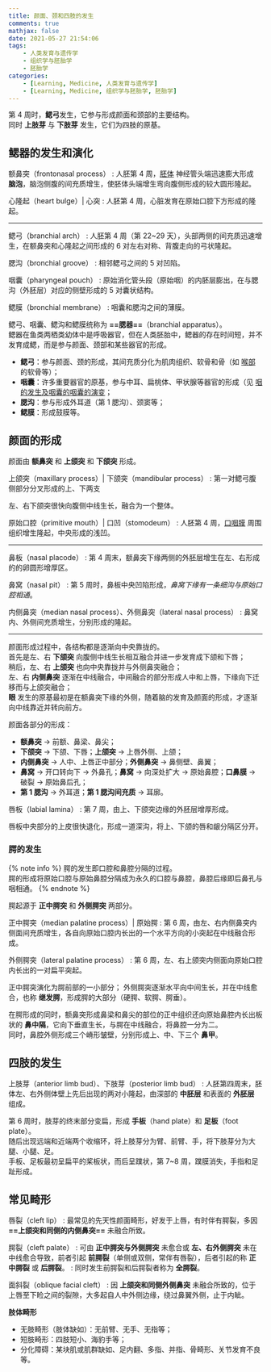 ```yaml
---
title: 颜面、颈和四肢的发生
comments: true
mathjax: false
date: 2021-05-27 21:54:06
tags:
    - 人类发育与遗传学
    - 组织学与胚胎学
    - 胚胎学
categories:
    - [Learning, Medicine, 人类发育与遗传学]
    - [Learning, Medicine, 组织学与胚胎学, 胚胎学]
---
```


第 4 周时，**鳃弓**发生，它参与形成颜面和颈部的主要结构。<br/>
同时 **上肢芽** 与 **下肢芽** 发生，它们为四肢的原基。

<!-- more -->

## 鳃器的发生和演化

额鼻突（frontonasal process）
: 人胚第 4 周，<a href="{% post_path 人胚发生和早期发育 %}?highlight=胚体#胚体形成">胚体</a> 神经管头端迅速膨大形成 **脑泡**，脑泡侧腹的间充质增生，使胚体头端增生弯向腹侧形成的较大圆形隆起。

心隆起（heart bulge）| 心突
: 人胚第 4 周，心脏发育在原始口腔下方形成的隆起。

----------------------------------------------------------------

鳃弓（branchial arch）
: 人胚第 4 周（第 22\~29 天），头部两侧的间充质迅速增生，在额鼻突和心隆起之间形成的 6 对左右对称、背腹走向的弓状隆起。

腮沟（bronchial groove）
: 相邻鳃弓之间的 5 对凹陷。

咽囊（pharyngeal pouch）
: 原始消化管头段（原始咽）的内胚层膨出，在与腮沟（外胚层）对应的侧壁形成的 5 对囊状结构。

鳃膜（bronchial membrane）
: 咽囊和腮沟之间的薄膜。

鳃弓、咽囊、鳃沟和鳃膜统称为 **==腮器==**（branchial apparatus）。<br/>
鳃器在鱼类两栖类幼体中是呼吸器官，但在人类胚胎中，鳃器的存在时间短，并不发育成鳃，而是参与颜面、颈部和某些器官的形成。

- **鳃弓**：参与颜面、颈的形成，其间充质分化为肌肉组织、软骨和骨（如 <a href="{% post_path 消化系统和呼吸系统的发生 %}?highlight=软骨#喉-气管和肺的发生">喉部</a> 的软骨等）；
- **咽囊**：许多重要器官的原基，参与中耳、扁桃体、甲状腺等器官的形成（见 <a href="{% post_path 消化系统和呼吸系统的发生 %}?highlight=咽囊#咽的发生及咽囊的咽囊的演变">咽的发生及咽囊的咽囊的演变</a>；
- **腮沟**：参与形成外耳道（第 1 腮沟）、颈窦等；
- **鳃膜**：形成鼓膜等。

## 颜面的形成

颜面由 **额鼻突** 和 **上颌突** 和 **下颌突** 形成。

上颌突（maxillary process）| 下颌突（mandibular process）
: 第一对鳃弓腹侧部分分叉形成的上、下两支

左、右下颌突很快向腹侧中线生长，融合为一个整体。

原始口腔（primitive mouth）| 口凹（stomodeum）
: 人胚第 4 周，<a href="{% post_path 人胚发生和早期发育 %}?highlight=口咽膜#三胚层胚盘及相关结构的发生">口咽膜</a> 周围组织增生隆起，中央形成的浅凹。

----------------------------------------------------------------

鼻板（nasal placode）
: 第 4 周末，额鼻突下缘两侧的外胚层增生在左、右形成的的卵圆形增厚区。

鼻窝（nasal pit）
: 第 5 周时，鼻板中央凹陷形成，*鼻窝下缘有一条细沟与原始口腔相通*。

内侧鼻突（median nasal process）、外侧鼻突（lateral nasal process）
: 鼻窝内、外侧间充质增生，分别形成的隆起。

----------------------------------------------------------------

颜面形成过程中，各结构都是逐渐向中央靠拢的。<br/>
首先是左、右 **下颌突** 向腹侧中线生长相互融合并进一步发育成下颌和下唇；<br/>
稍后，左、右 **上颌突** 也向中央靠拢并与外侧鼻突融合；<br/>
左、右 **内侧鼻突** 逐渐在中线融合，中间融合的部分形成人中和上唇，下缘向下迁移而与上颌突融合；<br/>
**眼** 发生的原基最初是在额鼻突下缘的外侧，随着脑的发育及颜面的形成，才逐渐向中线靠近并转向前方。

颜面各部分的形成：
- **额鼻突** → 前额、鼻梁、鼻尖；
- **下颌突** → 下颌、下唇；**上颌突** → 上唇外侧、上颌；
- **内侧鼻突** → 人中、上唇正中部分；**外侧鼻突** → 鼻侧壁、鼻翼；
- **鼻窝** → 开口转向下 → 外鼻孔；**鼻窝** → 向深处扩大 → 原始鼻腔；**口鼻膜** → 破裂 → 原始鼻后孔；
- **第 1 腮沟** → 外耳道；**第 1 腮沟间充质** → 耳廓。

唇板（labial lamina）
: 第 7 周，由上、下颌突边缘的外胚层增厚形成。

唇板中央部分的上皮很快退化，形成一道深沟，将上、下颌的唇和龈分隔区分开。

### 腭的发生

{% note info %}
腭的发生即口腔和鼻腔分隔的过程。<br/>
腭的形成将原始口腔与原始鼻腔分隔成为永久的口腔与鼻腔，鼻腔后缘即后鼻孔与咽相通。
{% endnote %}

腭起源于 **正中腭突** 和 **外侧腭突** 两部分。

正中腭突（median palatine process）| 原始腭
: 第 6 周，由左、右内侧鼻突内侧面间充质增生，各自向原始口腔内长出的一个水平方向的小突起在中线融合形成。

外侧腭突（lateral palatine process）
: 第 6 周，左、右上颌突内侧面向原始口腔内长出的一对扁平突起。

正中腭突演化为腭前部的一小部分；
外侧腭突逐渐水平向中间生长，并在中线愈合，也称 **继发腭**，形成腭的大部分（硬腭、软腭、腭垂）。

在腭形成的同时，额鼻突形成鼻梁和鼻尖的部位的正中组织还向原始鼻腔内长出板状的
**鼻中隔**，它向下垂直生长，与腭在中线融合，将鼻腔一分为二。<br/>
同时，鼻腔外侧形成三个嵴形皱壁，分别形成上、中、下三个 **鼻甲**。

## 四肢的发生

上肢芽（anterior limb bud）、下肢芽（posterior limb bud）
: 人胚第四周末，胚体左、右外侧体壁上先后出现的两对小隆起，由深部的 **中胚层** 和表面的 **外胚层** 组成。

第 6 周时，肢芽的终末部分变扁，形成 **手板**（hand plate）和 **足板**（foot
plate）。<br/>
随后出现远端和近端两个收缩环，将上肢芽分为臂、前臂、手，将下肢芽分为大腿、小腿、足。<br/>
手板、足板最初呈扁平的桨板状，而后呈蹼状，第 7\~8 周，蹼膜消失，手指和足趾形成。

## 常见畸形

唇裂（cleft lip）
: 最常见的先天性颜面畸形，好发于上唇，有时伴有腭裂，多因 **==上颌突和同侧的内侧鼻突==** 未融合所致。

腭裂（cleft palate）
: 可由 **正中腭突与外侧腭突** 未愈合或 **左、右外侧腭突** 未在中线愈合导致，前者引起
  **前腭裂**（单侧或双侧，常伴有唇裂），后者引起的称 **正中腭裂** 或 **后腭裂**。
: 同时发生前腭裂和后腭裂者称为 **全腭裂**。

面斜裂（oblique facial cleft）
: 因 **上颌突和同侧外侧鼻突** 未融合所致的，位于上唇至下睑之间的裂隙，大多起自人中外侧边缘，绕过鼻翼外侧，止于内眦。

**肢体畸形**
- 无肢畸形（肢体缺如）：无前臂、无手、无指等；
- 短肢畸形：四肢短小、海豹手等；
- 分化障碍：某块肌或肌群缺如、足内翻、多指、并指、骨畸形、关节发育不良等。
